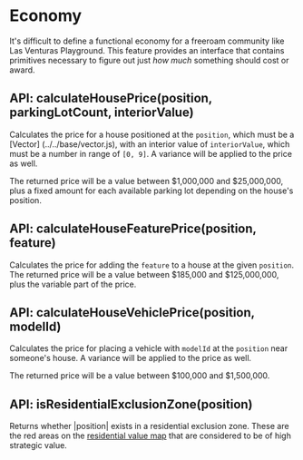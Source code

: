 # Economy
It's difficult to define a functional economy for a freeroam community like Las Venturas Playground.
This feature provides an interface that contains primitives necessary to figure out just _how much_
something should cost or award.

## API: calculateHousePrice(position, parkingLotCount, interiorValue)
Calculates the price for a house positioned at the `position`, which must be a [Vector]
(../../base/vector.js), with an interior value of `interiorValue`, which must be a number in range
of `[0, 9]`. A variance will be applied to the price as well.

The returned price will be a value between $1,000,000 and $25,000,000, plus a fixed amount for each
available parking lot depending on the house's position.


## API: calculateHouseFeaturePrice(position, feature)
Calculates the price for adding the `feature` to a house at the given `position`. The returned price
will be a value between $185,000 and $125,000,000, plus the variable part of the price.


## API: calculateHouseVehiclePrice(position, modelId)
Calculates the price for placing a vehicle with `modelId` at the `position` near someone's house.
A variance will be applied to the price as well.

The returned price will be a value between $100,000 and $1,500,000.


## API: isResidentialExclusionZone(position)
Returns whether |position| exists in a residential exclusion zone. These are the red areas on the
[residential value map](https://sa-mp.nl/tools/visualize-map/) that are considered to be of high
strategic value.
